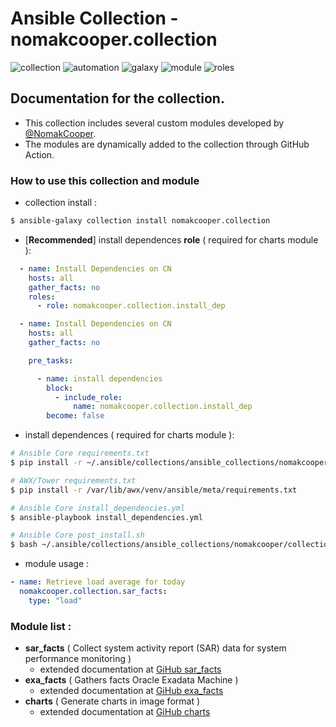 # Ansible Collection - nomakcooper.collection
![collection](https://img.shields.io/badge/ansible-collection-blue?style=flat-square&logo=ansible&logoColor=white)
![automation](https://img.shields.io/badge/ansible-automation-blue?style=flat-square&logo=ansible&logoColor=white)
![galaxy](https://img.shields.io/badge/ansible-galaxy-blue?style=flat-square&logo=ansible&logoColor=white)
![module](https://img.shields.io/badge/ansible-module-blue?style=flat-square&logo=ansible&logoColor=white)
![roles](https://img.shields.io/badge/ansible-roles-blue?style=flat-square&logo=ansible&logoColor=white)

## Documentation for the collection.
* This collection includes several custom modules developed by [@NomakCooper](https://github.com/NomakCooper).
* The modules are dynamically added to the collection through GitHub Action.
### How to use this collection and module

* collection install :
```bash
$ ansible-galaxy collection install nomakcooper.collection
```
* [**Recommended**] install dependences **role** ( required for charts module ):
```yaml
  - name: Install Dependencies on CN
    hosts: all
    gather_facts: no
    roles:
      - role: nomakcooper.collection.install_dep
```
```yaml
  - name: Install Dependencies on CN
    hosts: all
    gather_facts: no

    pre_tasks:

      - name: install dependencies
        block:
          - include_role:
              name: nomakcooper.collection.install_dep
        become: false
```
* install dependences ( required for charts module ):
```bash
# Ansible Core requirements.txt
$ pip install -r ~/.ansible/collections/ansible_collections/nomakcooper/collection/meta/requirements.txt
```
```bash
# AWX/Tower requirements.txt
$ pip install -r /var/lib/awx/venv/ansible/meta/requirements.txt
```
```bash
# Ansible Core install_dependencies.yml
$ ansible-playbook install_dependencies.yml
```
```bash
# Ansible Core post_install.sh
$ bash ~/.ansible/collections/ansible_collections/nomakcooper/collection/scripts/post_install.sh
```
* module usage :
```yaml
- name: Retrieve load average for today
  nomakcooper.collection.sar_facts:
    type: "load"
```

### Module list :

* **sar_facts** ( Collect system activity report (SAR) data for system performance monitoring )
    * extended documentation at [GiHub sar_facts](https://github.com/NomakCooper/sar_facts) 
* **exa_facts** ( Gathers facts Oracle Exadata Machine )
    * extended documentation at [GiHub exa_facts](https://github.com/NomakCooper/exa_facts)
* **charts** ( Generate charts in image format )
    * extended documentation at [GiHub charts](https://github.com/NomakCooper/charts)
